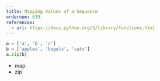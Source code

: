 ```yaml
---
title: Mapping Values of a Sequence 
ordernum: 639
references:
  - url: https://docs.python.org/3/library/functions.html
---
```



~~~py
a = ['a', 'b', 'c']
b = ['apples', 'bagels', 'cats']
a.zip(b)
~~~

- map
- zip
